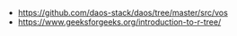 - https://github.com/daos-stack/daos/tree/master/src/vos
- https://www.geeksforgeeks.org/introduction-to-r-tree/
